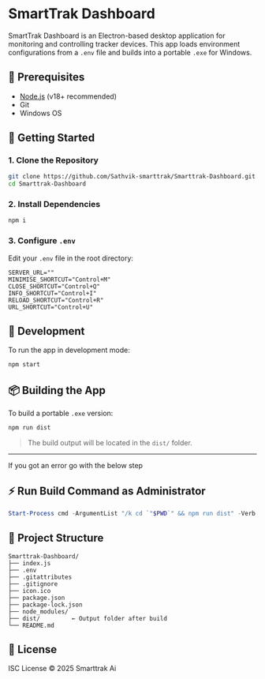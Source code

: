 # SmartTrak Dashboard

SmartTrak Dashboard is an Electron-based desktop application for monitoring and controlling tracker devices. This app loads environment configurations from a `.env` file and builds into a portable `.exe` for Windows.

## 🧰 Prerequisites

- [Node.js](https://nodejs.org/) (v18+ recommended)
- Git
- Windows OS

## 🚀 Getting Started

### 1. Clone the Repository

```bash
git clone https://github.com/Sathvik-smarttrak/Smarttrak-Dashboard.git
cd Smarttrak-Dashboard
````

### 2. Install Dependencies

```bash
npm i
```

### 3. Configure `.env`

Edit your `.env` file in the root directory:

```env
SERVER_URL=""
MINIMISE_SHORTCUT="Control+M"
CLOSE_SHORTCUT="Control+Q"
INFO_SHORTCUT="Control+I"
RELOAD_SHORTCUT="Control+R"
URL_SHORTCUT="Control+U"
```

## 🧪 Development

To run the app in development mode:

```bash
npm start
```

## 📦 Building the App

To build a portable `.exe` version:

```bash
npm run dist
```

> The build output will be located in the `dist/` folder.

---

If you got an error go with the below step

## ⚡ Run Build Command as Administrator

```powershell
Start-Process cmd -ArgumentList "/k cd `"$PWD`" && npm run dist" -Verb RunAs
```

## 🔧 Project Structure

```
Smarttrak-Dashboard/
├── index.js
├── .env
├── .gitattributes
├── .gitignore
├── icon.ico
├── package.json
├── package-lock.json
├── node_modules/
├── dist/         ← Output folder after build
└── README.md
```


## 📄 License

ISC License
© 2025 Smarttrak Ai
